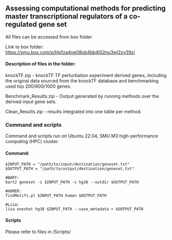 ## Assessing computational methods for predicting master transcriptional regulators of a co-regulated gene set
All files can be accessed from box folder

Link to box folder: https://smu.box.com/s/hlofza4oe08ob4bb4i02nu3wl2zy39zj

#### Description of files in the folder:

knockTF.zip - knockTF TF perturbation experiment derived genes, including the original data sourced from the knockTF database and benchmarking used top 200/600/1000 genes.

Benchmark_Results.zip - Output generated by running methods over the derived input gene sets.

Clean_Results.zip - results integrated into one table per method.

### Command and scripts
Command and scripts run on Ubuntu 22.04, SMU M3 high-performance computing (HPC) cluster.

#### Command:
```
$INPUT_PATH = "/path/to/input/destination/geneset.txt"
$OUTPUT_PATH = "/path/to/output/destination/geneset.txt"

#BART:
bart2 geneset -i $INPUT_PATH -s hg38 --outdir $OUTPUT_PATH

#HOMER:
findMotifs.pl $INPUT_PATH human $OUTPUT_PATH

#Lisa:
lisa oneshot hg38 $INPUT_PATH --save_metadata > $OUTPUT_PATH
```

#### Scripts
Please refer to files in /Scripts/
